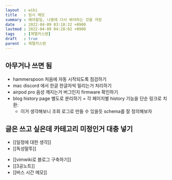 ```yaml
---
layout  : wiki
title   : 임시 메모
summary : 해야할일, 나중에 다시 봐야하는 것을 저장
date    : 2022-04-09 03:18:32 +0900
lastmod : 2022-04-09 04:28:02 +0900
tags    : [제텔카스텐]
draft   : true
parent  : 제텔카스텐
---
```


## 아무거나 쓰면 됨
- hammerspoon 처음에 자동 시작되도록 점검하기
- mac discord 에서 한글 한글자씩 밀리는거 처리하기
- airpod pro 음성 깨지는거 버그인지 firmware 확인하기
- blog history page 별도로 분리하기 = 각 페이지별 history 기능을 단순 링크로 치환:
  - 이거 생각해보니 조회 로그로 만들 수 있을듯 schema를 잘 정의해보자


## 글은 쓰고 싶은데 카테고리 미정인거 대충 넣기
- [[일정에 대한 생각]]
- [[독성말투]]

 * [[vimwiki로 블로그 구축하기]]
 * [[3공노트]]
 * [[버스 시간 메모]]
